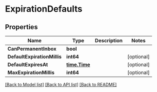 # ExpirationDefaults

## Properties

Name | Type | Description | Notes
------------ | ------------- | ------------- | -------------
**CanPermanentInbox** | **bool** |  | 
**DefaultExpirationMillis** | **int64** |  | [optional] 
**DefaultExpiresAt** | [**time.Time**](time.Time.md) |  | [optional] 
**MaxExpirationMillis** | **int64** |  | [optional] 

[[Back to Model list]](../README.md#documentation-for-models) [[Back to API list]](../README.md#documentation-for-api-endpoints) [[Back to README]](../README.md)


